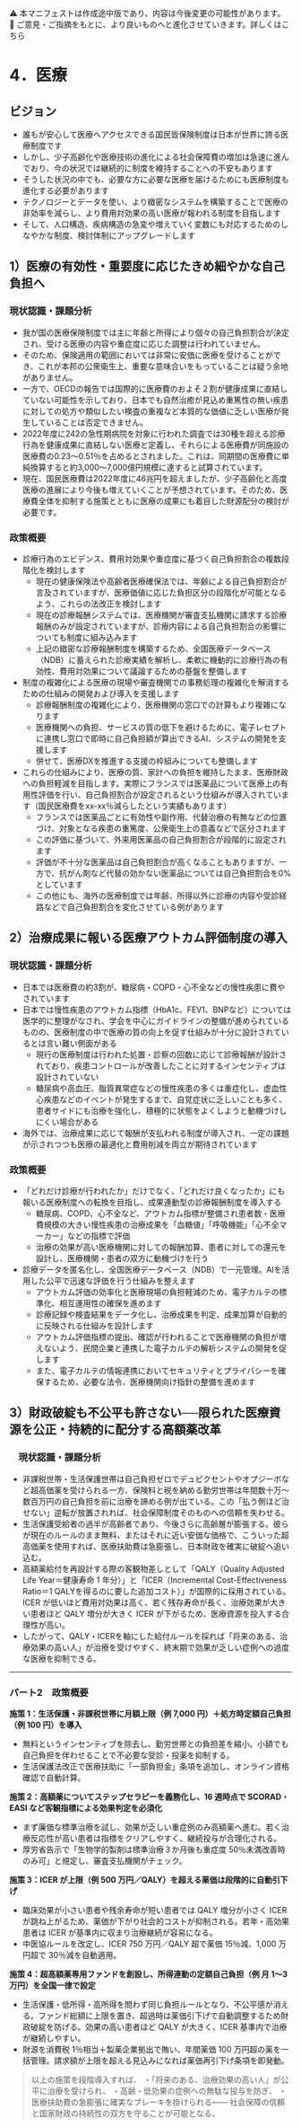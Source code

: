 ⚠️ 本マニフェストは作成途中版であり、内容は今後変更の可能性があります。  
💬 ご意見・ご指摘をもとに、より良いものへと進化させていきます。詳しくはこちら

# 4．医療

## ビジョン

- 誰もが安心して医療へアクセスできる国民皆保険制度は日本が世界に誇る医療制度です  
- しかし、少子高齢化や医療技術の進化による社会保障費の増加は急速に進んでおり、今の状況では継続的に制度を維持することへの不安もあります  
- そうした状況の中でも、必要な方に必要な医療を届けるためにも医療制度も進化する必要があります  
- テクノロジーとデータを使い、より緻密なシステムを構築することで医療の非効率を減らし、より費用対効果の高い医療が報われる制度を目指します  
- そして、人口構造、疾病構造の急変や増えていく変数にも対応するためのしなやかな制度、検討体制にアップグレードします

## 1）医療の有効性・重要度に応じたきめ細やかな自己負担へ

### 現状認識・課題分析

* 我が国の医療保険制度では主に年齢と所得により個々の自己負担割合が決定され、受ける医療の内容や重症度に応じた調整は行われていません。  
* そのため、保険適用の範囲においては非常に安価に医療を受けることができ、これが本邦の公衆衛生上、重要な意味合いをもっていることは疑う余地がありません。  
* 一方で、OECDの報告では国際的に医療費のおよそ２割が健康成果に直結していない可能性を示しており、日本でも自然治癒が見込め重篤性の無い疾患に対しての処方や類似したい検査の重複など本質的な価値に乏しい医療が発生していることは否定できません。  
* 2022年度に242の急性期病院を対象に行われた調査では30種を超える診療行為を健康成果に直結しない医療と定義し、それらによる医療費が同施設の医療費の0.23〜0.51％を占めるとされました。これは、同期間の医療費に単純換算すると約3,000〜7,000億円規模に達すると試算されています。  
* 現在、国民医療費は2022年度に46兆円を超えましたが、少子高齢化と高度医療の進展により今後も増えていくことが予想されています。そのため、医療費全体を抑制する施策とともに医療の成果にも着目した財源配分の検討が必要です。

### 政策概要

* 診療行為のエビデンス、費用対効果や重症度に基づく自己負担割合の複数段階化を検討します  
  * 現在の健康保険法や高齢者医療確保法では、年齢による自己負担割合が言及されていますが、医療価値に応じた負担区分の段階化が可能となるよう、これらの法改正を検討します  
  * 現在の診療報酬システムでは、医療機関が審査支払機関に請求する診療報酬のみが設定されていますが、診療内容による自己負担割合の影響についても制度に組み込みます  
  * 上記の緻密な診療報酬制度を構築するため、全国医療データベース（NDB）に蓄えられた診療実績を解析し、柔軟に機動的に診療行為の有効性、費用対効果について議論するための基盤を整備します  
* 制度の複雑化による医療の現場や審査機関での事務処理の複雑化を解消するための仕組みの開発および導入を支援します  
  * 診療報酬制度の複雑化により、医療機関の窓口での計算もより複雑になります  
  * 医療機関への負担、サービスの質の低下を避けるために、電子レセプトに連携し窓口で即時に自己負担額が算出できるAI、システムの開発を支援します  
  * 併せて、医療DXを推進する支援の枠組みについても整備します  
* これらの仕組みにより、医療の質、家計への負担を維持したまま、医療財政への負担軽減を目指します。実際にフランスでは医薬品について医療上の有用性評価を行い、自己負担割合が設定されるという仕組みが導入されています（国民医療費をxx-xx％減らしたという実績もあります）  
  * フランスでは医薬品ごとに有効性や副作用、代替治療の有無などの位置づけ、対象となる疾患の重篤度、公衆衛生上の意義などで区分されます  
  * この評価に基づいて、外来用医薬品の自己負担割合が段階的に設定されます  
  * 評価が不十分な医薬品は自己負担割合が高くなることもありますが、一方で、抗がん剤など代替の効かない医薬品については自己負担割合を0%としています  
  * この他にも、海外の医療制度では年齢、所得以外に診療の内容や受診経路などで自己負担割合を変化させている例があります

## 

## 2）治療成果に報いる医療アウトカム評価制度の導入

### 現状認識・課題分析

* 日本では医療費の約3割が、糖尿病・COPD・心不全などの慢性疾患に費やされています  
* 日本では慢性疾患のアウトカム指標（HbA1c、FEV1、BNPなど）については医学的に整理がなされ、学会を中心にガイドラインの整備が進められているものの、医療制度の中で医療の質の向上を促す仕組みが十分に設計されているとは言い難い側面がある  
  * 現行の医療制度は行われた処置・診察の回数に応じて診療報酬が設計されており、疾患コントロールが改善したことに対するインセンティブは設計されていない  
  * 糖尿病や高血圧、脂質異常症などの慢性疾患の多くは重症化し、虚血性心疾患などのイベントが発生するまで、自覚症状に乏しいことも多く、患者サイドにも治療を強化し、積極的に状態をよくしようと動機づけしにくい場合がある  
* 海外では、治療成果に応じて報酬が支払われる制度が導入され、一定の課題が示されつつも医療の最適化と費用削減を両立が期待されています

### 政策概要

* 「どれだけ診療が行われたか」だけでなく、「どれだけ良くなったか」にも報いる医療制度への転換を目指し、成果連動型の診療報酬制度を導入する  
  * 糖尿病、COPD、心不全など、アウトカム指標が整備され患者数・医療費規模の大きい慢性疾患の治療成果を「血糖値」「呼吸機能」「心不全マーカー」などの指標で評価  
  * 治療の効果が高い医療機関に対しての報酬加算、患者に対しての還元を設計し、医療機関・患者の双方に動機づけを行う  
* 診療データを匿名化し、全国医療データベース（NDB）で一元管理。AIを活用した公平で迅速な評価を行う仕組みを整えます  
  * アウトカム評価の効率化と医療現場の負担軽減のため、電子カルテの標準化、相互運用性の確保を進めます  
  * 診療記録や検査結果をデータ化し、治療成果を判定、成果加算が自動的に反映される仕組みを設計します  
  * アウトカム評価指標の提出、確認が行われることで医療機関の負担が増えないよう、民間企業と連携した電子カルテの解析システムの開発を促します  
  * また、電子カルテの情報連携においてセキュリティとプライバシーを確保するため、必要な法令、医療機関向け指針の整備を進めます

## 3）財政破綻も不公平も許さない──限られた医療資源を公正・持続的に配分する高額薬改革

### 　現状認識・課題分析

* 非課税世帯・生活保護世帯は自己負担ゼロでデュピクセントやオプジーボなど超高価薬を受けられる一方、保険料と税を納める勤労世帯は年間数十万〜数百万円の自己負担を前に治療を諦める例が出ている。この「払う側ほど治せない」逆転が放置されれば、社会保障制度そのものへの信頼を失わせる。
* 生活保護受給者の過半が高齢者であり、今後さらに高齢層が膨張する。彼らが現在のルールのまま無料、またはそれに近い安価な価格で、こういった超高価薬を使用すれば、医療扶助費は急膨張し、日本財政を確実に破綻へ追い込む。
* 高額薬給付を再設計する際の客観物差しとして「QALY（Quality Adjusted Life Year＝健康寿命 1 年分）」と「ICER（Incremental Cost-Effectiveness Ratio＝1 QALYを得るのに要した追加コスト）」が国際的に採用されている。ICER が低いほど費用対効果は高く、若く残存寿命が長く、治療効果が大きい患者ほど QALY 増分が大きく ICER が下がるため、医療資源を投入する合理性が高い。
* したがって、QALY・ICERを軸にした給付ルールを採れば「将来のある、治療効果の高い人」が治療を受けやすく、終末期で効果が乏しい症例への過度な医療を抑制できる。

---

### パート2　政策概要

**施策 1：生活保護・非課税世帯に月額上限（例 7,000 円）＋処方時定額自己負担（例 100 円）を導入**

* 無料というインセンティブを除去し、勤労世帯との負担差を縮小。小額でも自己負担を伴わせることで不必要な受診・投薬を抑制する。
* 生活保護法改正で医療扶助に「一部負担金」条項を追加し、オンライン資格確認で自動計算。

**施策 2：高額薬についてステップセラピーを義務化し、16 週時点で SCORAD・EASI など客観指標による効果判定を必須化**

* まず廉価な標準治療を試し、効果が乏しい重症例のみ高額薬へ進む。若く治療反応性が高い患者は指標をクリアしやすく、継続投与が合理化される。
* 厚労省告示で「生物学的製剤は標準治療３か月後も重症度 50％未満改善時のみ可」と規定し、審査支払機関がチェック。

**施策 3：ICER が上限（例 500 万円／QALY）を超える薬価は段階的に自動引下げ**

* 臨床効果が小さい患者や残余寿命が短い患者では QALY 増分が小さく ICER が跳ね上がるため、薬価が下がり社会的コストが抑制される。若年・高効果患者は ICER が基準内に収まり治療継続が容易になる。
* 中医協ルールを改定し、ICER 750 万円／QALY 超で薬価 15％減、1,000 万円超で 30％減を自動適用。

**施策 4：超高額薬専用ファンドを創設し、所得連動の定額自己負担（例 月 1〜3 万円）を全国一律で設定**

* 生活保護・低所得・高所得を問わず同じ負担ルールとなり、不公平感が消える。ファンド総額に上限を置き、超過時は薬価引下げで自動調整するため財政破綻を防げる。効果の高い患者ほど QALY が大きく、ICER 基準内で治療が継続しやすい。
* 財源を消費税 1％相当＋製薬企業拠出で賄い、年間薬価 100 万円超の薬を一括管理。請求額が上限を超える見込みになれば薬価再引下げ条項を即発動。

> 以上の施策を段階導入すれば、
> ・「将来のある、治療効果の高い人」が公平に治療を受けられ、
> ・高齢・低効果の症例への無駄な投与を防ぎ、
> ・医療扶助費の急膨張に確実なブレーキを掛けられる——
> 社会保障の信頼と国家財政の持続性の双方を守ることが可能となる。
